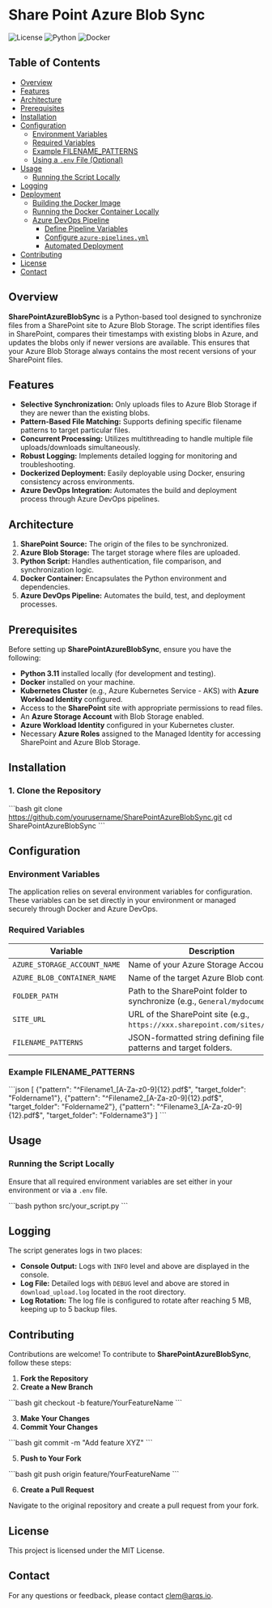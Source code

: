 
# Share Point Azure Blob Sync

![License](https://img.shields.io/badge/license-MIT-blue.svg)
![Python](https://img.shields.io/badge/python-3.11-blue.svg)
![Docker](https://img.shields.io/badge/docker-enabled-blue.svg)

## Table of Contents

- [Overview](#overview)
- [Features](#features)
- [Architecture](#architecture)
- [Prerequisites](#prerequisites)
- [Installation](#installation)
- [Configuration](#configuration)
  - [Environment Variables](#environment-variables)
  - [Required Variables](#required-variables)
  - [Example FILENAME_PATTERNS](#example-filename_patterns)
  - [Using a `.env` File (Optional)](#using-a-env-file-optional)
- [Usage](#usage)
  - [Running the Script Locally](#running-the-script-locally)
- [Logging](#logging)
- [Deployment](#deployment)
  - [Building the Docker Image](#building-the-docker-image)
  - [Running the Docker Container Locally](#running-the-docker-container-locally)
  - [Azure DevOps Pipeline](#azure-devops-pipeline)
    - [Define Pipeline Variables](#define-pipeline-variables)
    - [Configure `azure-pipelines.yml`](#configure-azure-pipelinesyml)
    - [Automated Deployment](#automated-deployment)
- [Contributing](#contributing)
- [License](#license)
- [Contact](#contact)

## Overview

**SharePointAzureBlobSync** is a Python-based tool designed to synchronize files from a SharePoint site to Azure Blob Storage. The script identifies files in SharePoint, compares their timestamps with existing blobs in Azure, and updates the blobs only if newer versions are available. This ensures that your Azure Blob Storage always contains the most recent versions of your SharePoint files.

## Features

- **Selective Synchronization:** Only uploads files to Azure Blob Storage if they are newer than the existing blobs.
- **Pattern-Based File Matching:** Supports defining specific filename patterns to target particular files.
- **Concurrent Processing:** Utilizes multithreading to handle multiple file uploads/downloads simultaneously.
- **Robust Logging:** Implements detailed logging for monitoring and troubleshooting.
- **Dockerized Deployment:** Easily deployable using Docker, ensuring consistency across environments.
- **Azure DevOps Integration:** Automates the build and deployment process through Azure DevOps pipelines.

## Architecture

1. **SharePoint Source:** The origin of the files to be synchronized.
2. **Azure Blob Storage:** The target storage where files are uploaded.
3. **Python Script:** Handles authentication, file comparison, and synchronization logic.
4. **Docker Container:** Encapsulates the Python environment and dependencies.
5. **Azure DevOps Pipeline:** Automates the build, test, and deployment processes.

## Prerequisites

Before setting up **SharePointAzureBlobSync**, ensure you have the following:

- **Python 3.11** installed locally (for development and testing).
- **Docker** installed on your machine.
- **Kubernetes Cluster** (e.g., Azure Kubernetes Service - AKS) with **Azure Workload Identity** configured.
- Access to the **SharePoint** site with appropriate permissions to read files.
- An **Azure Storage Account** with Blob Storage enabled.
- **Azure Workload Identity** configured in your Kubernetes cluster.
- Necessary **Azure Roles** assigned to the Managed Identity for accessing SharePoint and Azure Blob Storage.

## Installation

### 1. Clone the Repository

\`\`\`bash
git clone https://github.com/yourusername/SharePointAzureBlobSync.git
cd SharePointAzureBlobSync
\`\`\`

## Configuration

### Environment Variables

The application relies on several environment variables for configuration. These variables can be set directly in your environment or managed securely through Docker and Azure DevOps.

### Required Variables

| Variable                        | Description                                                                                             |
| ------------------------------- | ------------------------------------------------------------------------------------------------------- |
| `AZURE_STORAGE_ACCOUNT_NAME`    | Name of your Azure Storage Account.                                                                     |
| `AZURE_BLOB_CONTAINER_NAME`     | Name of the target Azure Blob container.                                                                |
| `FOLDER_PATH`                   | Path to the SharePoint folder to synchronize (e.g., `General/mydocuments`).                             |
| `SITE_URL`                      | URL of the SharePoint site (e.g., `https://xxx.sharepoint.com/sites/mysite`).                           |
| `FILENAME_PATTERNS`             | JSON-formatted string defining filename patterns and target folders.                                    |

### Example FILENAME_PATTERNS

\`\`\`json
[
    {"pattern": "^Filename1_[A-Za-z0-9]{12}\.pdf$", "target_folder": "Foldername1"},
    {"pattern": "^Filename2_[A-Za-z0-9]{12}\.pdf$", "target_folder": "Foldername2"},
    {"pattern": "^Filename3_[A-Za-z0-9]{12}\.pdf$", "target_folder": "Foldername3"}
]
\`\`\`

## Usage

### Running the Script Locally

Ensure that all required environment variables are set either in your environment or via a `.env` file.

\`\`\`bash
python src/your_script.py
\`\`\`

## Logging

The script generates logs in two places:

- **Console Output:** Logs with `INFO` level and above are displayed in the console.
- **Log File:** Detailed logs with `DEBUG` level and above are stored in `download_upload.log` located in the root directory.
- **Log Rotation:** The log file is configured to rotate after reaching 5 MB, keeping up to 5 backup files.

## Contributing

Contributions are welcome! To contribute to **SharePointAzureBlobSync**, follow these steps:

1. **Fork the Repository**
2. **Create a New Branch**

\`\`\`bash
git checkout -b feature/YourFeatureName
\`\`\`

3. **Make Your Changes**
4. **Commit Your Changes**

\`\`\`bash
git commit -m "Add feature XYZ"
\`\`\`

5. **Push to Your Fork**

\`\`\`bash
git push origin feature/YourFeatureName
\`\`\`

6. **Create a Pull Request**

Navigate to the original repository and create a pull request from your fork.

## License

This project is licensed under the MIT License.

## Contact

For any questions or feedback, please contact [clem@arqs.io](mailto:your-email@example.com).
